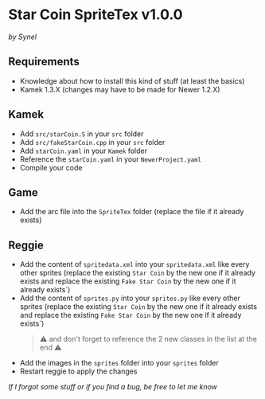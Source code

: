 # Star Coin SpriteTex v1.0.0
*by Synel*


## Requirements
- Knowledge about how to install this kind of stuff (at least the basics)
- Kamek 1.3.X (changes may have to be made for Newer 1.2.X)


## Kamek
- Add `src/starCoin.S` in your `src` folder
- Add `src/fakeStarCoin.cpp` in your `src` folder
- Add `starCoin.yaml` in your `Kamek` folder
- Reference the `starCoin.yaml` in your `NewerProject.yaml`
- Compile your code


## Game
- Add the arc file into the `SpriteTex` folder (replace the file if it already exists)


## Reggie
- Add the content of `spritedata.xml` into your `spritedata.xml` like every other sprites (replace the existing `Star Coin` by the new one if it already exists and replace the existing `Fake Star Coin` by the new one if it already exists`)
- Add the content of `sprites.py` into your `sprites.py` like every other sprites (replace the existing `Star Coin` by the new one if it already exists and replace the existing `Fake Star Coin` by the new one if it already exists`)
	> ⚠️ and don't forget to reference the 2 new classes in the list at the end ⚠️
- Add the images in the `sprites` folder into your `sprites` folder
- Restart reggie to apply the changes


*If I forgot some stuff or if you find a bug, be free to let me know*
